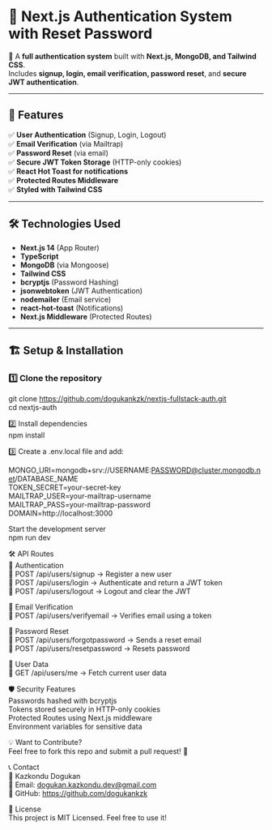 # 🔐 Next.js Authentication System with Reset Password

🚀 A **full authentication system** built with **Next.js, MongoDB, and Tailwind CSS**.  
Includes **signup, login, email verification, password reset**, and **secure JWT authentication**.

---

## 🌟 Features

✅ **User Authentication** (Signup, Login, Logout)  
✅ **Email Verification** (via Mailtrap)  
✅ **Password Reset** (via email)  
✅ **Secure JWT Token Storage** (HTTP-only cookies)  
✅ **React Hot Toast for notifications**  
✅ **Protected Routes Middleware**  
✅ **Styled with Tailwind CSS**  

---

## 🛠️ **Technologies Used**
- **Next.js 14** (App Router)
- **TypeScript**
- **MongoDB** (via Mongoose)
- **Tailwind CSS**
- **bcryptjs** (Password Hashing)
- **jsonwebtoken** (JWT Authentication)
- **nodemailer** (Email service)
- **react-hot-toast** (Notifications)
- **Next.js Middleware** (Protected Routes)

---

## 🏗️ **Setup & Installation**
### 1️⃣ Clone the repository  

git clone https://github.com/dogukankzk/nextjs-fullstack-auth.git  
cd nextjs-auth

2️⃣ Install dependencies  
npm install


3️⃣ Create a .env.local file and add:

MONGO_URI=mongodb+srv://USERNAME:PASSWORD@cluster.mongodb.net/DATABASE_NAME  
TOKEN_SECRET=your-secret-key  
MAILTRAP_USER=your-mailtrap-username  
MAILTRAP_PASS=your-mailtrap-password  
DOMAIN=http://localhost:3000  

Start the development server  
npm run dev


🛠️ API Routes  
📌 Authentication  
🔹 POST /api/users/signup → Register a new user  
🔹 POST /api/users/login → Authenticate and return a JWT token  
🔹 POST /api/users/logout → Logout and clear the JWT  

📌 Email Verification  
🔹 POST /api/users/verifyemail → Verifies email using a token  

📌 Password Reset  
🔹 POST /api/users/forgotpassword → Sends a reset email  
🔹 POST /api/users/resetpassword → Resets password  

📌 User Data  
🔹 GET /api/users/me → Fetch current user data  

🛡️ Security Features  
Passwords hashed with bcryptjs  
Tokens stored securely in HTTP-only cookies  
Protected Routes using Next.js middleware  
Environment variables for sensitive data  


💡 Want to Contribute?  
Feel free to fork this repo and submit a pull request! 🚀  

📞 Contact  
👤 Kazkondu Dogukan  
📧 Email: dogukan.kazkondu.dev@gmail.com  
🔗 GitHub: https://github.com/dogukankzk  

📜 License  
This project is MIT Licensed. Feel free to use it!  

